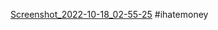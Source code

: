 [Screenshot_2022-10-18_02-55-25](https://user-images.githubusercontent.com/70634108/196357793-c4fdb202-30c6-48d3-9581-b6d20221709f.png)
#ihatemoney
